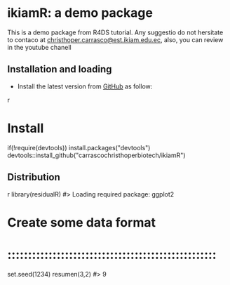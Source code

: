 ikiamR: a demo package
===============================================

This is a demo package from R4DS tutorial.
Any suggestio do not hersitate to contaco at christhoper.carrasco@est.ikiam.edu.ec, also, you can review in the youtube chanell 

Installation and loading
------------------------

-   Install the latest version from [GitHub](https://github.com/gualapuromoises/residualR) as follow:

 r
# Install
if(!require(devtools)) install.packages("devtools")
devtools::install_github("carrascochristhoperbiotech/ikiamR")


Distribution
------------

 r
library(residualR)
#> Loading required package: ggplot2
# Create some data format
# :::::::::::::::::::::::::::::::::::::::::::::::::::
set.seed(1234)
resumen(3,2)
#> 9

